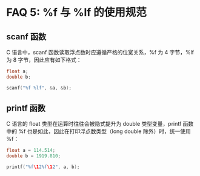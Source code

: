 # FAQ 5: %f 与 %lf 的使用规范

## scanf 函数

C 语言中，scanf 函数读取浮点数时应遵循严格的位宽关系，%f 为 4 字节，%lf 为 8 字节，因此应有如下格式：

```c
float a;
double b;

scanf("%f %lf", &a, &b);
```

## printf 函数

C 语言的 float 类型在运算时往往会被隐式提升为 double 类型变量，printf 函数中的 %f 也是如此，因此在打印浮点数类型（long double 除外）时，统一使用 %f：

```c
float a = 114.514;
double b = 1919.810;

printf("%f\12%f\12", a, b);
```
